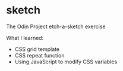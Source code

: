 # sketch
The Odin Project etch-a-sketch exercise

What I learned:
* CSS grid template
* CSS repeat function
* Using JavaScript to modify CSS variables
